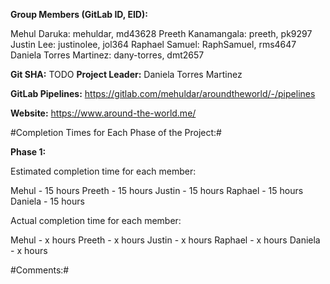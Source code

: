**Group Members (GitLab ID, EID):**

Mehul Daruka: mehuldar, md43628
Preeth Kanamangala: preeth, pk9297
Justin Lee: justinolee, jol364
Raphael Samuel: RaphSamuel, rms4647
Daniela Torres Martinez: dany-torres, dmt2657


**Git SHA:** TODO
**Project Leader:** Daniela Torres Martinez

**GitLab Pipelines:** https://gitlab.com/mehuldar/aroundtheworld/-/pipelines

**Website:** https://www.around-the-world.me/

#Completion Times for Each Phase of the Project:#

**Phase 1:**

Estimated completion time for each member:

Mehul   - 15 hours
Preeth  - 15 hours
Justin  - 15 hours
Raphael - 15 hours
Daniela - 15 hours


Actual completion time for each member:

Mehul   - x hours
Preeth  - x hours
Justin  - x hours
Raphael - x hours
Daniela - x hours


#Comments:#
